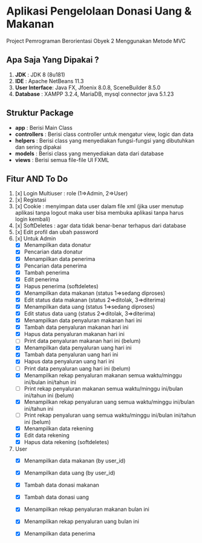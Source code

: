 # Aplikasi Pengelolaan Donasi Uang & Makanan
Project Pemrograman Berorientasi Obyek 2 Menggunakan Metode MVC

## Apa Saja Yang Dipakai ?
1. __JDK__           : JDK 8 (8u181)
2. __IDE__           : Apache NetBeans 11.3
3. __User Interface__: Java FX, Jfoenix 8.0.8, SceneBuilder 8.5.0
4. __Database__      : XAMPP 3.2.4, MariaDB, mysql connector java 5.1.23

## Struktur Package
- __app__         : Berisi Main Class
- __controllers__ : Berisi class controller untuk mengatur view, logic dan data
- __helpers__     : Berisi class yang menyediakan fungsi-fungsi yang dibutuhkan dan sering dipakai
- __models__      : Berisi class yang menyediakan data dari database
- __views__       : Berisi semua file-file UI FXML

## Fitur AND To Do
1. [x] Login Multiuser : role (1=>Admin, 2=>User)
2. [x] Registasi
3. [x] Cookie : menyimpan data user dalam file xml (jika user menutup aplikasi tanpa logout maka user bisa membuka aplikasi tanpa harus login kembali)
4. [x] SoftDeletes : agar data tidak benar-benar terhapus dari database
5. [x] Edit profil dan ubah password
6. [x] Untuk Admin
    - [x] Menampilkan data donatur
    - [x] Pencarian data donatur
    - [x] Menampilkan data penerima
    - [x] Pencarian data penerima
    - [x] Tambah penerima
    - [x] Edit penerima
    - [x] Hapus penerima (softdeletes)
    - [x] Menampilkan data makanan (status 1=>sedang diproses)
    - [x] Edit status data makanan (status 2=>ditolak, 3=>diterima)
    - [x] Menampilkan data uang (status 1=>sedang diproses)
    - [x] Edit status data uang (status 2=>ditolak, 3=>diterima)
    - [x] Menampilkan data penyaluran makanan hari ini
    - [x] Tambah data penyaluran makanan hari ini
    - [x] Hapus data penyaluran makanan hari ini
    - [ ] Print data penyaluran makanan hari ini (belum)
    - [x] Menampilkan data penyaluran uang hari ini
    - [x] Tambah data penyaluran uang hari ini
    - [x] Hapus data penyaluran uang hari ini
    - [ ] Print data penyaluran uang hari ini (belum)
    - [x] Menampilkan rekap penyaluran makanan semua waktu/minggu ini/bulan ini/tahun ini
    - [ ] Print rekap penyaluran makanan semua waktu/minggu ini/bulan ini/tahun ini (belum)
    - [x] Menampilkan rekap penyaluran uang semua waktu/minggu ini/bulan ini/tahun ini
    - [ ] Print rekap penyaluran uang semua waktu/minggu ini/bulan ini/tahun ini (belum)
    - [x] Menampilkan data rekening
    - [x] Edit data rekening
    - [x] Hapus data rekening (softdeletes)

7. User
    - [x] Menampilkan data makanan (by user_id)
    - [x] Menampilkan data uang (by user_id)
    - [x] Tambah data donasi makanan
    - [x] Tambah data donasi uang
    - [x] Menampilkan rekap penyaluran makanan bulan ini
    - [x] Menampilkan rekap penyaluran uang bulan ini
    - [x] Menampilkan data penerima

    

    